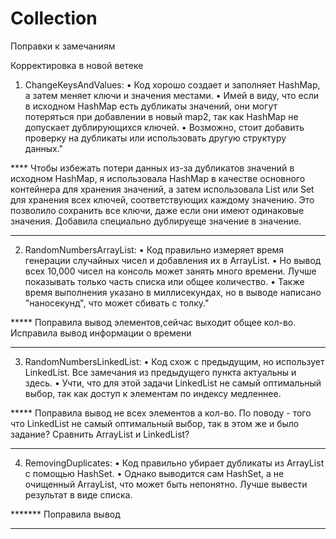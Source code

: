 # Collection
Поправки к замечаниям

Корректировка в новой ветеке

1. ChangeKeysAndValues:
   • Код хорошо создает и заполняет HashMap, а затем меняет ключи и значения местами.
   • Имей в виду, что если в исходном HashMap есть дубликаты значений, они могут потеряться при добавлении в новый map2, так как HashMap не допускает дублирующихся ключей.
   • Возможно, стоит добавить проверку на дубликаты или использовать другую структуру данных."
 

 **** Чтобы избежать потери данных из-за дубликатов значений в исходном HashMap, я использовала HashMap 
   в качестве основного контейнера для хранения значений, а затем использовала List или Set для хранения всех ключей, 
   соответствующих каждому значению. Это позволило сохранить все ключи, даже если они имеют одинаковые значения. Добавила специально дублируеще значение в значение.
_________________________________________________________________________________________________________

2. RandomNumbersArrayList:
   • Код правильно измеряет время генерации случайных чисел и добавления их в ArrayList.
   • Но вывод всех 10,000 чисел на консоль может занять много времени. Лучше показывать только часть списка или общее количество.
   • Также время выполнения указано в миллисекундах, но в выводе написано "наносекунд", что может сбивать с толку."

  ***** Поправила вывод элементов,сейчас выходит общее кол-во. Исправила вывод информации о времени 

____________________________________________________________________________________________________________

3. RandomNumbersLinkedList:
   • Код схож с предыдущим, но использует LinkedList. Все замечания из предыдущего пункта актуальны и здесь.
   • Учти, что для этой задачи LinkedList не самый оптимальный выбор, так как доступ к элементам по индексу медленнее.

***** Поправила вывод не всех элементов а кол-во. По поводу - того что LinkedList не самый оптимальный выбор, так в этом же и было 
задание? Сравнить ArrayList и LinkedList?

________________________________________________________________________________________________________________

4. RemovingDuplicates:
   • Код правильно убирает дубликаты из ArrayList с помощью HashSet.
   • Однако выводится сам HashSet, а не очищенный ArrayList, что может быть непонятно. Лучше вывести результат в виде списка.


*******  Поправила вывод


********************



